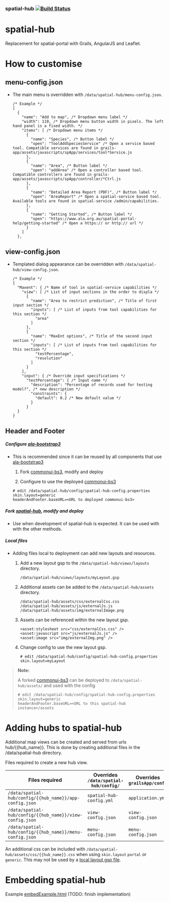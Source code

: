 ###  spatial-hub  [![Build Status](https://travis-ci.org/AtlasOfLivingAustralia/spatial-hub.svg?branch=master)](https://travis-ci.org/AtlasOfLivingAustralia/spatial-hub)

# spatial-hub
Replacement for spatial-portal with Grails, AngularJS and Leaflet.

# How to customise
## menu-config.json
* The main menu is overridden with `/data/spatial-hub/menu-config.json`.

    ```$xslt
    /* Example */
    [
      {
        "name": "Add to map", /* Dropdown menu label */
        "width": 110, /* Dropdown menu button width in pixels. The left hand panel is a fixed width. */
        "items": [ /* Dropdown menu items */
          {
            "name": "Species", /* Button label */
            "open": "ToolAddSpeciesService" /* Open a service based tool. Compatible services are found in grails-app/assets/javascripts/spApp/services/tool*Service.js
          },
          {
            "name": "Area", /* Button label */
            "open": "addArea" /* Open a controller based tool. Compatible controllers are found in grails-app/assets/javascripts/spApp/controller/*Ctrl.js
          },
          {
            "name": "Detailed Area Report (PDF)", /* Button label */
            "open": "AreaReport" /* Open a spatial-service based tool. Available tools are found in spatial-service /admin/capabilities. 
          },
          {
            "name": "Getting Started", /* Button label */
            "open": "https://www.ala.org.au/spatial-portal-help/getting-started" /* Open a https:// or http:// url */
          }
        ]
      },
    ```

## view-config.json
* Templated dialog appearance can be overridden with `/data/spatial-hub/view-config.json`.

    ```$xslt
    /* Example */
    {
      "Maxent": { /* Name of tool in spatial-service capabilities */
        "view": [ /* List of input sections in the order to displa */
          {
            "name": "Area to restrict prediction", /* Title of first input section */ 
            "inputs": [ /* List of inputs from tool capabilities for this section */ 
              "area"
            ]
          },
          {
            "name": "MaxEnt options", /* Title of the second input section */
            "inputs": [ /* List of inputs from tool capabilities for this section */
              "testPercentage",
              "resolution"
            ]
          }
        ],
        "input": { /* Override input specifications */
          "testPercentage": { /* Input name */
            "description": "Percentage of records used for testing model?", /* new description */
            "constraints": {
              "default": 0.2 /* New default value */
            }
          }
      }
    }
    ``` 


## Header and Footer

##### Configure [ala-bootstrap3](https://github.com/AtlasOfLivingAustralia/ala-bootstrap3)
* This is recommended since it can be reused by all components that use [ala-bootstrap3](https://github.com/AtlasOfLivingAustralia/ala-bootstrap3)

    1. Fork [commonui-bs3](https://github.com/AtlasOfLivingAustralia/commonui-bs3), modify and deploy

    1. Configure to use the deployed [commonui-bs3](https://github.com/AtlasOfLivingAustralia/commonui-bs3)
    ```
    # edit /data/spatial-hub/config/spatial-hub-config.properties
    skin.layout=generic
    headerAndFooter.baseURL=<URL to deployed commonui-bs3>
    ```

##### Fork [spatial-hub](https://github.com/AtlasOfLivingAustralia/spatial-hub), modify and deploy
* Use when development of spatial-hub is expected. It can be used with with the other methods.

##### Local files
* Adding files local to deployment can add new layouts and resources.
    
    1. Add a new layout gsp to the ```/data/spatial-hub/views/layouts``` directory.
        ```
        /data/spatial-hub/views/layouts/myLayout.gsp
        ```

    1. Additional assets can be added to the ```/data/spatial-hub/assets``` directory.
        ```
        /data/spatial-hub/assets/css/externalCss.css
        /data/spatial-hub/assets/js/externalJs.js
        /data/spatial-hub/assets/img/externalImage.png
        ```

    1. Assets can be referenced within the new layout gsp.
        ```
        <asset:stylesheet src="css/externalCss.css" />
        <asset:javascript src="js/externalJs.js" />
        <asset:image src="img/externalImg.png" />
        ```

    1. Change config to use the new layout gsp.
        ```
        # edit /data/spatial-hub/config/spatial-hub-config.properties
        skin.layout=myLayout
        ```

> **Note:**
>
> A forked [commonui-bs3](https://github.com/AtlasOfLivingAustralia/commonui-bs3) can be deployed to ```/data/spatial-hub/assets/``` and used with the config
> ```
> # edit /data/spatial-hub/config/spatial-hub-config.properties
> skin.layout=generic
> headerAndFooter.baseURL=<URL to this spatial-hub instance>/assets
> ```

# Adding hubs to spatial-hub

Additional map views can be created and served from urls hub/{{hub_name}}. This is done by creating additional files in the /data/spatial-hub directory.

Files required to create a new hub view. 

Files required | Overrides ```/data/spatial-hub/config/``` | Overrides ```grailsApp/conf/```
------------ | ------------- | -------------
```/data/spatial-hub/config/{{hub_name}}/app-config.json``` | ```spatial-hub-config.yml``` | ```application.yml```
```/data/spatial-hub/config/{{hub_name}}/view-config.json``` | ```view-config.json``` | ```view-config.json```
```/data/spatial-hub/config/{{hub_name}}/menu-config.json``` | ```menu-config.json``` | ```menu-config.json```

An additional css can be included with ```/data/spatial-hub/assets/css/{{hub_name}}.css``` when using ```skin.layout``` ```portal``` or ```generic```. This may not be used by a [local layout gsp file](#local-files). 

  
# Embedding spatial-hub

Example [embedExample.html](embedExample.html) (TODO: finish implementation)

